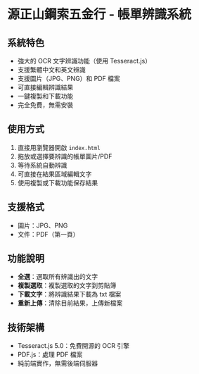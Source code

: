 # 源正山鋼索五金行 - 帳單辨識系統

## 系統特色
- 強大的 OCR 文字辨識功能（使用 Tesseract.js）
- 支援繁體中文和英文辨識
- 支援圖片（JPG、PNG）和 PDF 檔案
- 可直接編輯辨識結果
- 一鍵複製和下載功能
- 完全免費，無需安裝

## 使用方式
1. 直接用瀏覽器開啟 `index.html`
2. 拖放或選擇要辨識的帳單圖片/PDF
3. 等待系統自動辨識
4. 可直接在結果區域編輯文字
5. 使用複製或下載功能保存結果

## 支援格式
- 圖片：JPG、PNG
- 文件：PDF（第一頁）

## 功能說明
- **全選**：選取所有辨識出的文字
- **複製選取**：複製選取的文字到剪貼簿
- **下載文字**：將辨識結果下載為 txt 檔案
- **重新上傳**：清除目前結果，上傳新檔案

## 技術架構
- Tesseract.js 5.0：免費開源的 OCR 引擎
- PDF.js：處理 PDF 檔案
- 純前端實作，無需後端伺服器